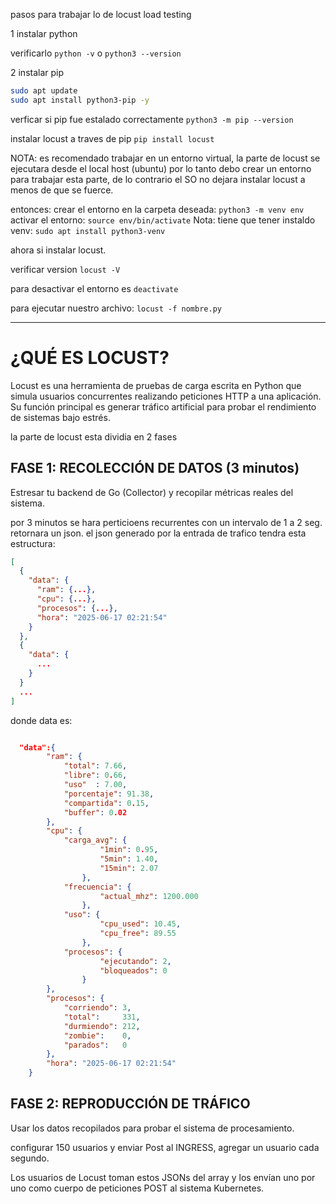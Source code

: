 pasos para trabajar lo de locust load testing

1 instalar python

verificarlo 
`python -v`
o
`python3 --version`

2 instalar pip
```bash
sudo apt update
sudo apt install python3-pip -y
```

verficar si pip fue estalado correctamente
`python3 -m pip --version`


instalar locust a traves de pip
`pip install locust`

NOTA: es recomendado trabajar en un entorno virtual, la parte de locust se ejecutara desde el local host (ubuntu)
por lo tanto debo crear un entorno para trabajar esta parte, de lo contrario el SO no dejara instalar locust a menos
de que se fuerce.

entonces:
crear el entorno en la carpeta deseada: `python3 -m venv env`
activar el entorno: `source env/bin/activate`
Nota: tiene que tener instaldo venv: `sudo apt install python3-venv`

ahora si instalar locust.

verificar version `locust -V`


para desactivar el entorno es `deactivate`

para ejecutar nuestro archivo:
`locust -f nombre.py`


---
# ¿QUÉ ES LOCUST?
Locust es una herramienta de pruebas de carga escrita en Python que simula usuarios concurrentes realizando peticiones HTTP a una aplicación. Su función principal es generar tráfico artificial para probar el rendimiento de sistemas bajo estrés.

la parte de locust esta dividia en 2 fases

## FASE 1: RECOLECCIÓN DE DATOS (3 minutos)
Estresar tu backend de Go (Collector) y recopilar métricas reales del sistema.

por 3 minutos se  hara perticioens recurrentes con un intervalo de 1 a 2 seg.
retornara un json.
el json generado por la entrada de trafico tendra esta estructura:

```json
[
  {
    "data": {
      "ram": {...},
      "cpu": {...},
      "procesos": {...},
      "hora": "2025-06-17 02:21:54"
    }
  },
  {
    "data": {
      ...
    }
  }
  ...
]

```

donde data es:
```json

  "data":{
		"ram": {
			"total": 7.66,
			"libre": 0.66,
			"uso"  : 7.00,
			"porcentaje": 91.38,
			"compartida": 0.15,
			"buffer": 0.02
		},
		"cpu": {
			"carga_avg": {
					"1min": 0.95,
					"5min": 1.40,
					"15min": 2.07
				},			
			"frecuencia": {
					"actual_mhz": 1200.000
				},
			"uso": {
					"cpu_used": 10.45,
					"cpu_free": 89.55
				},
			"procesos": {
					"ejecutando": 2,
					"bloqueados": 0
				}
		},
		"procesos": {
			"corriendo": 3,
			"total":     331,
			"durmiendo": 212,
			"zombie":    0,
			"parados":   0
		},
		"hora": "2025-06-17 02:21:54"
	}

```


## FASE 2: REPRODUCCIÓN DE TRÁFICO
Usar los datos recopilados para probar el sistema de procesamiento.

configurar 150 usuarios y enviar Post al INGRESS, agregar un usuario cada segundo.

Los usuarios de Locust toman estos JSONs del array y los envían uno por uno como cuerpo de peticiones POST al sistema Kubernetes.